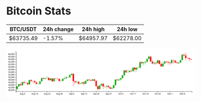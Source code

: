 # Bitcoin Stats

BTC/USDT|24h change|24h high|24h low|
|---|---|---|---|
|$63735.49|-1.57%|$64957.97|$62278.00|

<img src="./chart.svg">
